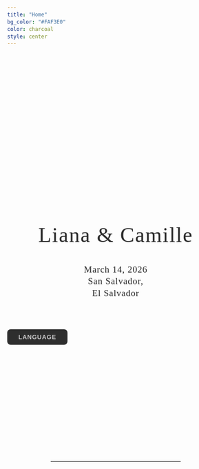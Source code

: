```yaml
---
title: "Home"
bg_color: "#FAF3E0"
color: charcoal
style: center
---
```



<!-- photo of us -->
<div style="
  width: 100%;
  aspect-ratio: 1.5;
  background: url('/assets/img/us_croatia.jpg') no-repeat center center;
  background-size: cover;
  border-radius: 8px;
"></div>

<!-- "Liana & Camille" -->
<div style="
  text-align: center;
  margin: 60px 20px 40px 20px;
  font-family: 'Playfair Display', serif;
  font-size: clamp(2em, 6vw, 3.5em);
  color: #2C2C2C;
  letter-spacing: 2px;
  line-height: 1.1;
  text-shadow: 1px 1px 2px rgba(0,0,0,0.1);
  white-space: nowrap;
  overflow: hidden;
  text-overflow: ellipsis;
">
  Liana & Camille
</div>

<!-- Date & Location -->
<div style="
  text-align: center;
  margin: 0 20px 40px 20px;
  font-family: 'Playfair Display', serif;
  font-size: 1.5em;                           
  color: #2C2C2C;                          
  letter-spacing: 1px;
  line-height: 1.3;
  text-shadow: 0.5px 0.5px 1px rgba(0,0,0,0.1);
">
  March 14, 2026 <br>
  San Salvador,<br>El Salvador
</div>

<!-- Language Selector -->
<div class="language-switcher" style="text-align:center; margin: 30px 0; position:relative; display:inline-block;">
  
  <!-- Main Button -->
  <button onclick="toggleLangMenu()">
    Language
  </button>

<!-- Dropdown Menu -->
<div id="langMenu" style="
  display:none;
  position:absolute;
  top:110%;
  left:50%;
  transform:translateX(-50%);
  background:#FAF3E0;
  border:2px solid #2C2C2C;
  border-radius:12px;
  padding:10px;
  box-shadow: 0 6px 12px rgba(0,0,0,0.12);
  text-align:center;
  z-index:999;
">
  <a href="https://liana-y-camille.github.io" style="display:block; margin-bottom:12px;">
    <img src="/assets/img/flag_en.png" alt="English">
  </a>
  <a href="https://liana-y-camille.github.io/fr/" style="display:block; margin-bottom:12px;">
    <img src="/assets/img/flag_fr.png" alt="Français">
  </a>
  <a href="https://liana-y-camille.github.io/esp/" style="display:block; margin-bottom:0;">
    <img src="/assets/img/flag_es.png" alt="Español">
  </a>
</div>


</div>

<!-- Language Dropdown Script -->
<script>
function toggleLangMenu() {
  const menu = document.getElementById("langMenu");
  menu.style.display = (menu.style.display === "block") ? "none" : "block";
}

document.addEventListener("click", function(event) {
  const menu = document.getElementById("langMenu");
  const button = event.target.closest("button");
  if (!menu.contains(event.target) && !button) {
    menu.style.display = "none";
  }
});
</script>

<!-- Language Switcher Styling -->
<style>
.language-switcher button {
  display: inline-block;
  min-width: 140px;
  padding: 10px 18px;
  border-radius: 8px;
  border: 0;
  background: #2E2E2E;
  color: #CAC9CA;
  font-family: 'Raleway', sans-serif;
  font-size: 1em;
  font-weight: 600;
  text-transform: uppercase;
  letter-spacing: 1px;
  cursor: pointer;
  transition: background 0.2s ease, transform 0.18s ease;
}

.language-switcher button:hover {
  background: #494949;
  transform: translateY(-2px);
}

#langMenu {
  display: none;
  position: absolute;
  top: 110%;
  left: 50%;
  transform: translateX(-50%);
  background: #2C2C2C;
  padding: 6px 10px;
  text-align: center;
  border-radius: 0;
  z-index: 999;
}

#langMenu a img {
  width: 32px;
  height: auto;
  margin: 0 5px;
  border: 1px solid #FAF3E0;
  border-radius: 4px;
}

#langMenu a:hover img {
  transform: translateY(-2px);
  transition: transform 0.18s ease;
}
</style>

<div style="margin-top: 240px;"></div>
<hr style="border: none; border-top: 1px solid #aaa; margin: 40px auto; width: 60%;">
